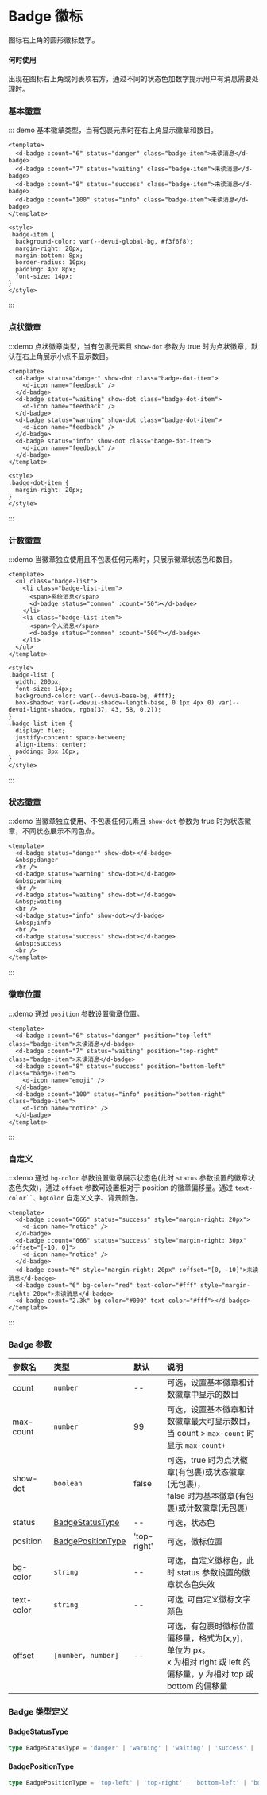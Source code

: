 # Badge 徽标

图标右上角的圆形徽标数字。

#### 何时使用

出现在图标右上角或列表项右方，通过不同的状态色加数字提示用户有消息需要处理时。

### 基本徽章

::: demo 基本徽章类型，当有包裹元素时在右上角显示徽章和数目。

```vue
<template>
  <d-badge :count="6" status="danger" class="badge-item">未读消息</d-badge>
  <d-badge :count="7" status="waiting" class="badge-item">未读消息</d-badge>
  <d-badge :count="8" status="success" class="badge-item">未读消息</d-badge>
  <d-badge :count="100" status="info" class="badge-item">未读消息</d-badge>
</template>

<style>
.badge-item {
  background-color: var(--devui-global-bg, #f3f6f8);
  margin-right: 20px;
  margin-bottom: 8px;
  border-radius: 10px;
  padding: 4px 8px;
  font-size: 14px;
}
</style>
```

:::

### 点状徽章

:::demo 点状徽章类型，当有包裹元素且 `show-dot` 参数为 true 时为点状徽章，默认在右上角展示小点不显示数目。

```vue
<template>
  <d-badge status="danger" show-dot class="badge-dot-item">
    <d-icon name="feedback" />
  </d-badge>
  <d-badge status="waiting" show-dot class="badge-dot-item">
    <d-icon name="feedback" />
  </d-badge>
  <d-badge status="warning" show-dot class="badge-dot-item">
    <d-icon name="feedback" />
  </d-badge>
  <d-badge status="info" show-dot class="badge-dot-item">
    <d-icon name="feedback" />
  </d-badge>
</template>

<style>
.badge-dot-item {
  margin-right: 20px;
}
</style>
```

:::

### 计数徽章

:::demo 当徽章独立使用且不包裹任何元素时，只展示徽章状态色和数目。

```vue
<template>
  <ul class="badge-list">
    <li class="badge-list-item">
      <span>系统消息</span>
      <d-badge status="common" :count="50"></d-badge>
    </li>
    <li class="badge-list-item">
      <span>个人消息</span>
      <d-badge status="common" :count="500"></d-badge>
    </li>
  </ul>
</template>

<style>
.badge-list {
  width: 200px;
  font-size: 14px;
  background-color: var(--devui-base-bg, #fff);
  box-shadow: var(--devui-shadow-length-base, 0 1px 4px 0) var(--devui-light-shadow, rgba(37, 43, 58, 0.2));
}
.badge-list-item {
  display: flex;
  justify-content: space-between;
  align-items: center;
  padding: 8px 16px;
}
</style>
```

:::

### 状态徽章

:::demo 当徽章独立使用、不包裹任何元素且 `show-dot` 参数为 true 时为状态徽章，不同状态展示不同色点。

```vue
<template>
  <d-badge status="danger" show-dot></d-badge>
  &nbsp;danger
  <br />
  <d-badge status="warning" show-dot></d-badge>
  &nbsp;warning
  <br />
  <d-badge status="waiting" show-dot></d-badge>
  &nbsp;waiting
  <br />
  <d-badge status="info" show-dot></d-badge>
  &nbsp;info
  <br />
  <d-badge status="success" show-dot></d-badge>
  &nbsp;success
  <br />
</template>
```

:::

### 徽章位置

:::demo 通过 `position` 参数设置徽章位置。

```vue
<template>
  <d-badge :count="6" status="danger" position="top-left" class="badge-item">未读消息</d-badge>
  <d-badge :count="7" status="waiting" position="top-right" class="badge-item">未读消息</d-badge>
  <d-badge :count="8" status="success" position="bottom-left" class="badge-item">
    <d-icon name="emoji" />
  </d-badge>
  <d-badge :count="100" status="info" position="bottom-right" class="badge-item">
    <d-icon name="notice" />
  </d-badge>
</template>
```

:::

### 自定义

:::demo 通过 `bg-color` 参数设置徽章展示状态色(此时 `status` 参数设置的徽章状态色失效)，通过 `offset` 参数可设置相对于 position 的徽章偏移量。通过 ` text-color``、bgColor ` 自定义文字、背景颜色。

```vue
<template>
  <d-badge :count="666" status="success" style="margin-right: 20px">
    <d-icon name="notice" />
  </d-badge>
  <d-badge :count="666" status="success" style="margin-right: 30px" :offset="[-10, 0]">
    <d-icon name="notice" />
  </d-badge>
  <d-badge count="6" style="margin-right: 20px" :offset="[0, -10]">未读消息</d-badge>
  <d-badge count="6" bg-color="red" text-color="#fff" style="margin-right: 20px">未读消息</d-badge>
  <d-badge count="2.3k" bg-color="#000" text-color="#fff"></d-badge>
</template>
```

:::

### Badge 参数

| 参数名     | 类型                                    | 默认        | 说明                                                                                                                   |
| :--------- | :-------------------------------------- | :---------- | :--------------------------------------------------------------------------------------------------------------------- |
| count      | `number`                                | --          | 可选，设置基本徽章和计数徽章中显示的数目                                                                               |
| max-count  | `number`                                | 99          | 可选，设置基本徽章和计数徽章最大可显示数目，<br>当 count > `max-count` 时显示 `max-count+`                             |
| show-dot   | `boolean`                               | false       | 可选，true 时为点状徽章(有包裹)或状态徽章(无包裹)，<br>false 时为基本徽章(有包裹)或计数徽章(无包裹)                    |
| status     | [BadgeStatusType](#badgestatustype)     | --          | 可选，状态色                                                                                                           |
| position   | [BadgePositionType](#badgepositiontype) | 'top-right' | 可选，徽标位置                                                                                                         |
| bg-color   | `string`                                | --          | 可选，自定义徽标色，此时 status 参数设置的徽章状态色失效                                                               |
| text-color | `string`                                | --          | 可选, 可自定义徽标文字颜色                                                                                             |
| offset     | `[number, number]`                      | --          | 可选，有包裹时徽标位置偏移量，格式为[x,y]，单位为 px。<br>x 为相对 right 或 left 的偏移量，y 为相对 top 或 bottom 的偏移量 |

### Badge 类型定义

#### BadgeStatusType

```ts
type BadgeStatusType = 'danger' | 'warning' | 'waiting' | 'success' | 'info' | 'common';
```

#### BadgePositionType

```ts
type BadgePositionType = 'top-left' | 'top-right' | 'bottom-left' | 'bottom-right';
```
